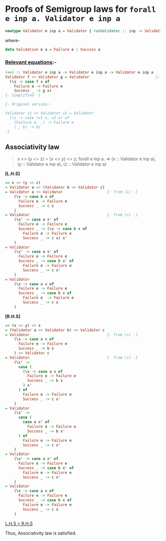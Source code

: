 # Proofs of Semigroup laws for `forall e inp a. Validator e inp a`

```hs
newtype Validator e inp a = Validator { runValidator :: inp -> Validation e a }
```
where-
```hs
data Validation e a = Failure e | Success a
```

### <ins>Relevant equations</ins>:-
```hs
(<>) :: Validator e inp a -> Validator e inp a -> Validator e inp a
Validator f <> Validator g = Validator                              {- (i) -}
  (\x -> case f x of
    Failure e -> Failure e
    Success _ -> g x)
{- Simplified -}

{- Original version:-

Validator v1 <> Validator v2 = Validator
  (\x -> case (v1 x, v2 x) of
    (Failure e, _) -> Failure e
    (_, b) -> b)
-}
```

## Associativity law
> x <> (y <> z) = (x <> y) <> z; forall e inp a. => (x :: Validator e inp a), (y :: Validator e inp a), (z :: Validator e inp a)

**[L.H.S]**
```hs
=> x <> (y <> z)
= Validator a <> (Validator b <> Validator c)
= Validator a <> Validator                    {- from (i) -}
    (\x -> case b x of
      Failure e -> Failure e
      Success _ -> c x
    )
= Validator                                   {- from (i) -}
    (\x' -> case a x' of
      Failure e -> Failure e
      Success _ -> (\x -> case b x of
        Failure e -> Failure e
        Success _ -> c x) x'
    )
= Validator
    (\x' -> case a x' of
      Failure e -> Failure e
      Success _ -> case b x' of
        Failure e -> Failure e
        Success _ -> c x'
    )
= Validator
    (\x -> case a x of
      Failure e -> Failure e
      Success _ -> case b x of
        Failure e  -> Failure e
        Success _ -> c x
    )
```

**[R.H.S]**
```hs
=> (x <> y) <> z
= (Validator a <> Validator b) <> Validator c
= Validator                                   {- from (i) -}
    (\x -> case a x of
      Failure e -> Failure e
      Success _ -> b x
    ) <> Validator c
= Validator                                   {- from (i) -}
    (\x' ->
      case (
        (\x -> case a x of
          Failure e -> Failure e
          Success _ -> b x
        ) x'
      ) of
        Failure e -> Failure e
        Success _ -> c x'
    )
= Validator
    (\x' ->
      case (
        case a x' of
          Failure e -> Failure e
          Success _ -> b x'
      ) of
        Failure e -> Failure e
        Success _ -> c x'
    )
= Validator
    (\x' -> case a x' of
      Failure e -> Failure e
      Success _ -> case b x' of
        Failure e -> Failure e
        Success _ -> c x'
    )
= Validator
    (\x -> case a x of
      Failure e -> Failure e
      Success _ -> case b x of
        Failure e -> Failure e
        Success _ -> c x
    )
```

<ins>L.H.S = R.H.S</ins>

Thus, Associativity law is satisfied.
